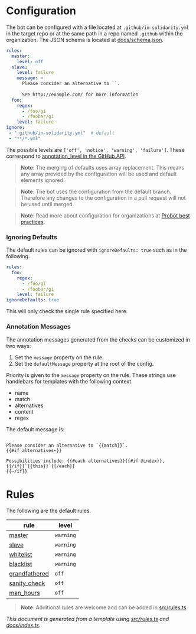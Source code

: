 # Configuration
The bot can be configured with a file located at `.github/in-solidarity.yml` in the target repo or at the same path in a repo named `.github` within the organization. The JSON schema is located at [docs/schema.json](https://github.com/jpoehnelt/in-solidarity-bot/blob/main/docs/schema.json).

```yaml
rules:
  master:
    level: off
  slave:
    level: failure
    message: >
      Please consider an alternative to ``. 
      
      See http://example.com/ for more information
  foo:
    regex:
      - /foo/gi
      - /foobar/gi
    level: failure
ignore:
 - ".github/in-solidarity.yml"  # default
 - "**/*.yml"
```
The possible levels are `['off', 'notice', 'warning', 'failure']`. These correspond to [annotation_level in the GitHub API](https://docs.github.com/en/rest/reference/checks#create-a-check-run).

> **Note**: The merging of defaults uses array replacement. This means any array provided by the configuration will be used and default elements ignored.

> **Note**: The bot uses the configuration from the default branch. Therefore any changes to the configuration in a pull request will not be used until merged.

> **Note**: Read more about configuration for organizations at [Probot best practices](https://github.com/probot/probot/blob/master/docs/best-practices.md#store-configuration-in-the-repository).

### Ignoring Defaults
The default rules can be ignored with `ignoreDefaults: true` such as in the following.

```yaml
rules:
  foo:
    regex:
      - /foo/gi
      - /foobar/gi
    level: failure
ignoreDefaults: true
```
This will only check the single rule specified here.

### Annotation Messages
The annotation messages generated from the checks can be customized in two ways:

1. Set the `message` property on the rule.
1. Set the `defaultMessage` property at the root of the config.

Priority is given to the `message` property on the rule. These strings use handlebars for templates with the following context.

* name
* match
* alternatives
* content
* regex

The default message is:

```

Please consider an alternative to `{{match}}`. 
{{#if alternatives~}}

Possibilities include: {{#each alternatives}}{{#if @index}}, {{/if}}`{{this}}`{{/each}}
{{~/if}}

```
# Rules

The following are the default rules.

| rule  | level |
|---|---|
|[master](rules/master.md)  | `warning`  |
|[slave](rules/slave.md)  | `warning`  |
|[whitelist](rules/whitelist.md)  | `warning`  |
|[blacklist](rules/blacklist.md)  | `warning`  |
|[grandfathered](rules/grandfathered.md)  | `off`  |
|[sanity_check](rules/sanity_check.md)  | `off`  |
|[man_hours](rules/man_hours.md)  | `off`  |

> **Note**: Additional rules are welcome and can be added in [src/rules.ts](https://github.com/jpoehnelt/in-solidarity-bot/blob/main/src/rules.ts).

_This document is generated from a template using [src/rules.ts](https://github.com/jpoehnelt/in-solidarity-bot/blob/main/src/rules.ts) and [docs/index.ts](https://github.com/jpoehnelt/in-solidarity-bot/blob/main/docs/index.ts)._
